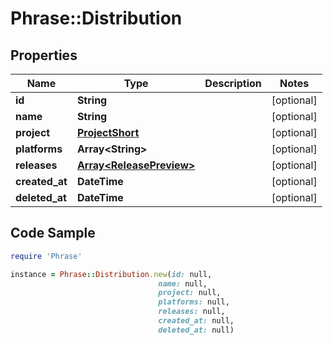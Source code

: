 # Phrase::Distribution

## Properties

Name | Type | Description | Notes
------------ | ------------- | ------------- | -------------
**id** | **String** |  | [optional] 
**name** | **String** |  | [optional] 
**project** | [**ProjectShort**](ProjectShort.md) |  | [optional] 
**platforms** | **Array&lt;String&gt;** |  | [optional] 
**releases** | [**Array&lt;ReleasePreview&gt;**](ReleasePreview.md) |  | [optional] 
**created_at** | **DateTime** |  | [optional] 
**deleted_at** | **DateTime** |  | [optional] 

## Code Sample

```ruby
require 'Phrase'

instance = Phrase::Distribution.new(id: null,
                                 name: null,
                                 project: null,
                                 platforms: null,
                                 releases: null,
                                 created_at: null,
                                 deleted_at: null)
```


